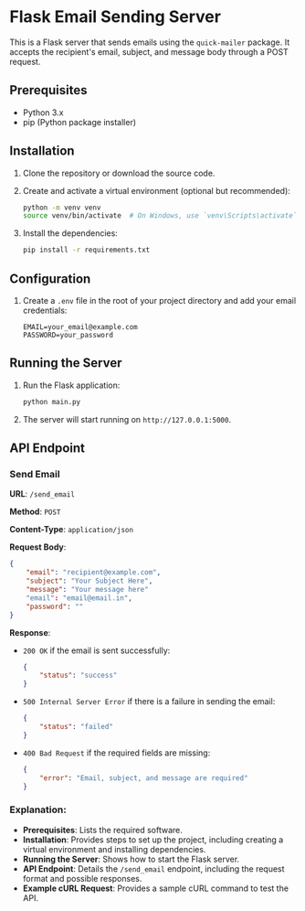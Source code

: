 # Flask Email Sending Server

This is a Flask server that sends emails using the `quick-mailer` package. It accepts the recipient's email, subject, and message body through a POST request.

## Prerequisites

- Python 3.x
- pip (Python package installer)

## Installation

1. Clone the repository or download the source code.

2. Create and activate a virtual environment (optional but recommended):

    ```bash
    python -m venv venv
    source venv/bin/activate  # On Windows, use `venv\Scripts\activate`
    ```

3. Install the dependencies:

    ```bash
    pip install -r requirements.txt
    ```

## Configuration

1. Create a `.env` file in the root of your project directory and add your email credentials:

    ```plaintext
    EMAIL=your_email@example.com
    PASSWORD=your_password
    ```

## Running the Server

1. Run the Flask application:

    ```bash
    python main.py
    ```

2. The server will start running on `http://127.0.0.1:5000`.

## API Endpoint

### Send Email

**URL**: `/send_email`

**Method**: `POST`

**Content-Type**: `application/json`

**Request Body**:

```json
{
    "email": "recipient@example.com",
    "subject": "Your Subject Here",
    "message": "Your message here"
    "email": "email@email.in",
    "password": ""
}
```

**Response**:

- `200 OK` if the email is sent successfully:

    ```json
    {
        "status": "success"
    }
    ```

- `500 Internal Server Error` if there is a failure in sending the email:

    ```json
    {
        "status": "failed"
    }
    ```

- `400 Bad Request` if the required fields are missing:

    ```json
    {
        "error": "Email, subject, and message are required"
    }
    ```


### Explanation:

- **Prerequisites**: Lists the required software.
- **Installation**: Provides steps to set up the project, including creating a virtual environment and installing dependencies.
- **Running the Server**: Shows how to start the Flask server.
- **API Endpoint**: Details the `/send_email` endpoint, including the request format and possible responses.
- **Example cURL Request**: Provides a sample cURL command to test the API.